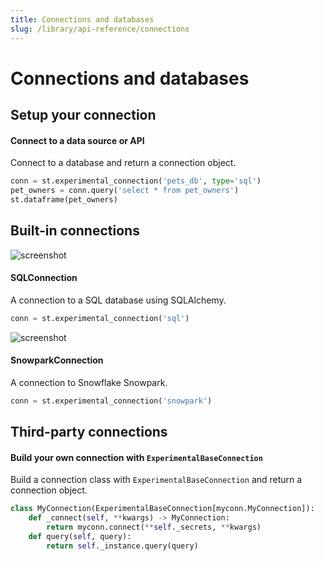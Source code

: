 ```yaml
---
title: Connections and databases
slug: /library/api-reference/connections
---
```


# Connections and databases

## Setup your connection

<TileContainer>
<RefCard href="/library/api-reference/connections/st.experimental_connection" size="half">

#### Connect to a data source or API

Connect to a database and return a connection object.

```python
conn = st.experimental_connection('pets_db', type='sql')
pet_owners = conn.query('select * from pet_owners')
st.dataframe(pet_owners)
```

</RefCard>
</TileContainer>

## Built-in connections

<TileContainer>

<RefCard href="/library/api-reference/connections/st.connections.sqlconnection" size="half">

<Image pure alt="screenshot" src="/images/databases/sqlalchemy.png" />

#### SQLConnection

A connection to a SQL database using SQLAlchemy.

```python
conn = st.experimental_connection('sql')
```

</RefCard>

<RefCard href="/library/api-reference/connections/st.connections.snowparkconnection" size="half">

<Image pure alt="screenshot" src="/images/databases/snowflake.png" />

#### SnowparkConnection

A connection to Snowflake Snowpark.

```python
conn = st.experimental_connection('snowpark')
```

</RefCard>
</TileContainer>

## Third-party connections

<TileContainer>
<RefCard href="/library/api-reference/connections/st.connections.experimentalbaseconnection" size="half">

#### Build your own connection with `ExperimentalBaseConnection`

Build a connection class with
`ExperimentalBaseConnection` and return a connection object.

```python
class MyConnection(ExperimentalBaseConnection[myconn.MyConnection]):
    def _connect(self, **kwargs) -> MyConnection:
        return myconn.connect(**self._secrets, **kwargs)
    def query(self, query):
        return self._instance.query(query)
```

</RefCard>

</TileContainer>
